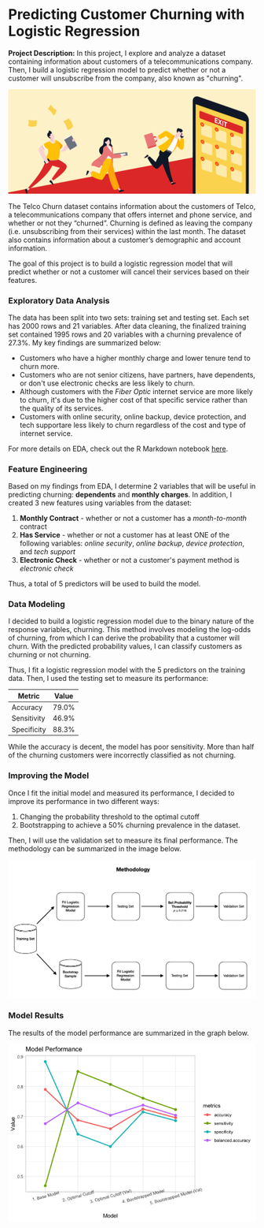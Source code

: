 # Predicting Customer Churning with Logistic Regression

**Project Description:** In this project, I explore and analyze a dataset containing information about customers of a telecommunications company. Then, I build a logistic regression model to predict whether or not a customer will unsubscribe from the company, also known as "churning".

<img src="images/project5_images/churn.png?_raw=true"/>

The Telco Churn dataset contains information about the customers of Telco, a telecommunications company that offers internet and phone service, and whether or not they “churned”. Churning is defined as leaving the company (i.e. unsubscribing from their services) within the last month. The dataset also contains information about a customer’s demographic and account information. 

The goal of this project is to build a logistic regression model that will predict whether or not a customer will cancel their services based on their features.


### Exploratory Data Analysis

The data has been split into two sets: training set and testing set. Each set has 2000 rows and 21 variables. After data cleaning, the finalized training set contained 1995 rows and 20 variables with a churning prevalence of 27.3%. My key findings are summarized below: 

- Customers who have a higher monthly charge and lower tenure tend to churn more.
- Customers who are not senior citizens, have partners, have dependents, or don't use electronic checks are less likely to churn.
- Although customers with the *Fiber Optic* internet service are more likely to churn, it's due to the higher cost of that specific service rather than the quality of its services.
- Customers with online security, online backup, device protection, and tech supportare less likely to churn regardless of the cost and type of internet service. 

For more details on EDA, check out the R Markdown notebook [here](https://github.com/johncarlomaula/telco-churn-project/blob/main/telco_eda.md).

### Feature Engineering

Based on my findings from EDA, I determine 2 variables that will be useful in predicting churning: **dependents** and **monthly charges**. In addition, I created 3 new features using variables from the dataset:

1. **Monthly Contract** - whether or not a customer has a *month-to-month* contract
2. **Has Service** - whether or not a customer has at least ONE of the following variables: *online security*, *online backup*, *device protection*, and *tech support*
3. **Electronic Check** - whether or not a customer's payment method is *electronic check*

Thus, a total of 5 predictors will be used to build the model.

### Data Modeling

I decided to build a logistic regression model due to the binary nature of the response variables, churning. This method involves modeling the log-odds of churning, from which I can derive the probability that a customer will churn. With the predicted probability values, I can classify customers as churning or not churning. 

Thus, I fit a logistic regression model with the 5 predictors on the training data. Then, I used the testing set to measure its performance:

| Metric | Value |
| --- | ----------- |
| Accuracy| 79.0% |
| Sensitivity | 46.9% |
| Specificity | 88.3% |

While the accuracy is decent, the model has poor sensitivity. More than half of the churning customers were incorrectly classified as not churning. 

### Improving the Model

Once I fit the initial model and measured its performance, I decided to improve its performance in two different ways:

1. Changing the probability threshold to the optimal cutoff
2. Bootstrapping to achieve a 50% churning prevalence in the dataset. 

Then, I will use the validation set to measure its final performance. The methodology can be summarized in the image below.

<img src="images/project5_images/methodology.png?_raw=true"/>


### Model Results

The results of the model performance are summarized in the graph below.

<img src="images/project5_images/performance.png?_raw=true"/>




